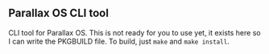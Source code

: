 ## Parallax OS CLI tool

CLI tool for Parallax OS. This is not ready for you to use yet, it exists here so I can write the PKGBUILD file.
To build, just `make` and `make install`.